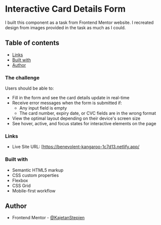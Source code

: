 # Interactive Card Details Form

I built this component as a task from Frontend Mentor website. I recreated design from images provided in the task as much as I could.

## Table of contents

  - [Links](#links)
  - [Built with](#built-with)
- [Author](#author)

### The challenge

Users should be able to:

- Fill in the form and see the card details update in real-time
- Receive error messages when the form is submitted if:
  - Any input field is empty
  - The card number, expiry date, or CVC fields are in the wrong format
- View the optimal layout depending on their device's screen size
- See hover, active, and focus states for interactive elements on the page

### Links

- Live Site URL: [https://benevolent-kangaroo-1c7d13.netlify.app/

### Built with

- Semantic HTML5 markup
- CSS custom properties
- Flexbox
- CSS Grid
- Mobile-first workflow

## Author

- Frontend Mentor - [@KajetanStepien](https://www.frontendmentor.io/profile/KajetanStepien)
